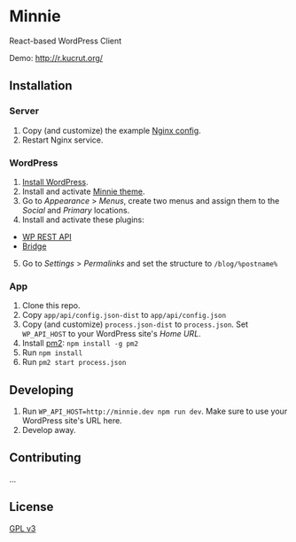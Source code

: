 # Minnie
React-based WordPress Client

Demo: http://r.kucrut.org/

## Installation

### Server
1. Copy (and customize) the example [Nginx config](etc/nginx.conf).
2. Restart Nginx service.

### WordPress
1. [Install WordPress](http://codex.wordpress.org/Installing_WordPress).
2. Install and activate [Minnie theme](https://github.com/kucrut/wp-minnie).
3. Go to *Appearance* > *Menus*, create two menus and assign them to the *Social* and *Primary* locations.
4. Install and activate these plugins:
  - [WP REST API](https://wordpress.org/plugins/rest-api/)
  - [Bridge](https://github.com/kucrut/wp-bridge)
5. Go to *Settings* > *Permalinks* and set the structure to `/blog/%postname%`

### App
1. Clone this repo.
2. Copy `app/api/config.json-dist` to `app/api/config.json`
3. Copy (and customize) `process.json-dist` to `process.json`. Set `WP_API_HOST` to your WordPress site's *Home URL*.
4. Install [pm2](http://pm2.keymetrics.io/): `npm install -g pm2`
5. Run `npm install`
6. Run `pm2 start process.json`

## Developing
1. Run `WP_API_HOST=http://minnie.dev npm run dev`. Make sure to use your WordPress site's URL here.
2. Develop away.

## Contributing
...

## License
[GPL v3](http://www.gnu.org/licenses/gpl-3.0.en.html)
